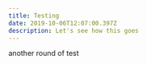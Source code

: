 ```yaml
---
title: Testing
date: 2019-10-06T12:07:00.397Z
description: Let's see how this goes
---
```

another round of test
